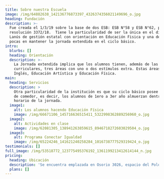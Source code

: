 ```yaml
---
title: Sobre nuestra Escuela
image: /img/64882638_142136776873397_4326374356021149696_o.jpg
heading: Fundación
description: >-
  Fue creada el 1/3/19 sobre la base de dos ESB: ESB N°58 y ESB N°62, por
  resolución 3372/18.  Tiene la particularidad de ser la única en el distrito de
  Lanús de gestión estatal con orientación en Educación Fisica y una de las
  pocas en mantener la jornada extendida en el ciclo básico.
intro:
  blurbs: []
  heading: Orientación
  description: >-
    La Jornada extendida implica que los alumnos tienen, además de las áreas
    curriculares, tres áreas con uno o dos estímulos extra. Estas áreas son:
    Inglés, Educación Artística y Educación Física.
main:
  heading: Servicios
  description: >
    Otra particularidad de la institución es que su ciclo básico posee servicio
    de comedor, es decir, los alumnos de 1ero a 3er año almuerzan dentro del
    horario de la jornada.
  image1:
    alt: Los alumnos hacendo Educación Física
    image: /img/66671106_145716636515411_5322998362889256960_o.jpg
  image2:
    alt: Actividades en clase
    image: /img/62081305_138941263859615_8946718272603029504_o.jpg
  image3:
    alt: Programa Conectar Igualdad
    image: /img/65224246_141621240258284_1016738777529319424_o.jpg
testimonials: []
full_image: /img/53518772_123775495376192_1361199213412614144_n.jpg
pricing:
  heading: Ubicación
  description: 'Se encuentra emplazada en Osorio 3026, espacio del Polo Educativo.'
  plans: []
---
```



